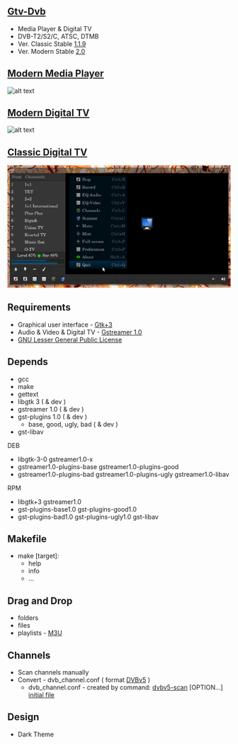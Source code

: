 [Gtv-Dvb](https://github.com/vl-nix/gtv-dvb)
-------

* Media Player & Digital TV
* DVB-T2/S2/C, ATSC, DTMB
* Ver. Classic Stable  [1.1.9](https://github.com/vl-nix/gtv-dvb/releases/tag/1.1.9)
* Ver. Modern  Stable  [2.0](https://github.com/vl-nix/gtv-dvb/tree/modern)


[Modern Media Player](https://github.com/vl-nix/gtv-dvb/tree/modern)
------------

![alt text](Modern-Media-Player.png)


[Modern Digital TV](https://github.com/vl-nix/gtv-dvb/tree/modern)
------------

![alt text](Modern-Digital-TV.png)


[Classic Digital TV](https://github.com/vl-nix/gtv-dvb/tree/classic)
------------

![alt text](Classic-Digital-TV.png)


Requirements
------------

* Graphical user interface - [Gtk+3](https://developer.gnome.org/gtk3)
* Audio & Video & Digital TV - [Gstreamer 1.0](https://gstreamer.freedesktop.org)
* [GNU Lesser General Public License](http://www.gnu.org/licenses/lgpl.html)


Depends
-------

* gcc
* make
* gettext
* libgtk 3 ( & dev )
* gstreamer 1.0 ( & dev )
* gst-plugins 1.0 ( & dev )
  * base, good, ugly, bad ( & dev )
* gst-libav

DEB
* libgtk-3-0 gstreamer1.0-x
* gstreamer1.0-plugins-base gstreamer1.0-plugins-good
* gstreamer1.0-plugins-bad gstreamer1.0-plugins-ugly gstreamer1.0-libav

RPM
* libgtk+3 gstreamer1.0
* gst-plugins-base1.0 gst-plugins-good1.0
* gst-plugins-bad1.0 gst-plugins-ugly1.0 gst-libav


Makefile
--------

* make [target]:
  * help
  * info
  * ...


Drag and Drop
-------------
  * folders
  * files
  * playlists - [M3U](https://ru.wikipedia.org/wiki/M3U)


Channels
--------

* Scan channels manually
* Convert - dvb_channel.conf ( format [DVBv5](https://www.linuxtv.org/docs/libdvbv5/index.html) ) 
  * dvb_channel.conf - created by command: [dvbv5-scan](https://www.linuxtv.org/downloads/v4l-utils) [OPTION...] [initial file](https://www.linuxtv.org/downloads/dtv-scan-tables)


Design
------

* Dark Theme
